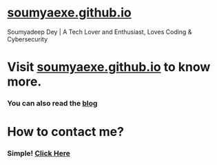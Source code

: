 # [soumyaexe.github.io](https://soumyaexe.github.io)
Soumyadeep Dey | A Tech Lover and Enthusiast, Loves Coding & Cybersecurity

# Visit <a href="https://soumyaexe.github.io" target="_blank">soumyaexe.github.io</a> to know more.
### You can also read the [**blog**](https://soumyaexe.github.io/blog)

# How to contact me?
### Simple! [**Click Here**](https://soumyaexe.github.io/#contact)
